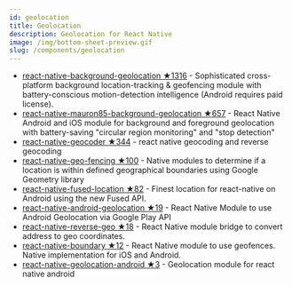 ```yaml
---
id: geolocation
title: Geolocation
description: Geolocation for React Native
image: /img/bottom-sheet-preview.gif
slug: /components/geolocation
---
```


- [react-native-background-geolocation ★1316](https://github.com/transistorsoft/react-native-background-geolocation) - Sophisticated cross-platform background location-tracking & geofencing module with battery-conscious motion-detection intelligence (Android requires paid license).
- [react-native-mauron85-background-geolocation ★657](https://github.com/mauron85/react-native-background-geolocation) - React Native Android and iOS module for background and foreground geolocation with battery-saving "circular region monitoring" and "stop detection"
- [react-native-geocoder ★344](https://github.com/devfd/react-native-geocoder) - react native geocoding and reverse geocoding
- [react-native-geo-fencing ★100](https://github.com/surialabs/react-native-geo-fencing) - Native modules to determine if a location is within defined geographical boundaries using Google Geometry library
- [react-native-fused-location ★82](https://github.com/MustansirZia/react-native-fused-location) - Finest location for react-native on Android using the new Fused API.
- [react-native-android-geolocation ★19](https://github.com/garysye/react-native-android-geolocation) - React Native Module to use Android Geolocation via Google Play API
- [react-native-reverse-geo ★18](https://github.com/aaronksaunders/react-native-reverse-geo) - React Native module bridge to convert address to geo coordinates.
- [react-native-boundary ★12](https://github.com/eddieowens/react-native-boundary) - React Native module to use geofences. Native implementation for iOS and Android.
- [react-native-geolocation-android ★3](https://github.com/lxsameer/react-native-geolocation-android) - Geolocation module for react native android